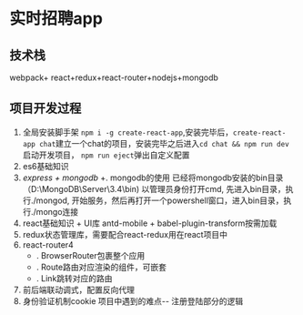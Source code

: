 # 实时招聘app
## 技术栈
webpack+ react+redux+react-router+nodejs+mongodb
## 项目开发过程
1. 全局安装脚手架 `npm i -g create-react-app`,安装完毕后，`create-react-app chat`建立一个chat的项目，安装完毕之后进入`cd chat && npm run dev`启动开发项目， `npm run eject`弹出自定义配置
2. es6基础知识
3. *express + mongodb*
    +. mongodb的使用
       已经将mongodb安装的bin目录（D:\MongoDB\Server\3.4\bin)
       以管理员身份打开cmd, 先进入bin目录，执行./mongod, 开始服务，然后再打开一个powershell窗口，进入bin目录，执行./mongo连接
4. react基础知识 + UI库 antd-mobile + babel-plugin-transform按需加载
5. redux状态管理库，需要配合react-redux用在react项目中
6. react-router4
    + . BrowserRouter包裹整个应用
    + . Route路由对应渲染的组件，可嵌套
    + . Link跳转对应的路由
7. 前后端联动调式，配置反向代理
8. 身份验证机制cookie
 项目中遇到的难点-- 注册登陆部分的逻辑